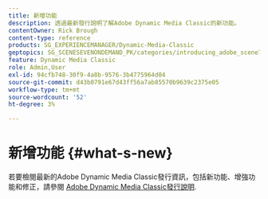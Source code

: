 ```yaml
---
title: 新增功能
description: 透過最新發行說明了解Adobe Dynamic Media Classic的新功能。
contentOwner: Rick Brough
content-type: reference
products: SG_EXPERIENCEMANAGER/Dynamic-Media-Classic
geptopics: SG_SCENESEVENONDEMAND_PK/categories/introducing_adobe_scene7
feature: Dynamic Media Classic
role: Admin,User
exl-id: 94cfb748-30f9-4a8b-9576-3b4775964d04
source-git-commit: d43b0791e67d43ff56a7ab85570b9639c2375e05
workflow-type: tm+mt
source-wordcount: '52'
ht-degree: 3%

---
```


# 新增功能 {#what-s-new}

若要檢閱最新的Adobe Dynamic Media Classic發行資訊，包括新功能、增強功能和修正，請參閱 [Adobe Dynamic Media Classic發行說明](https://experienceleague.adobe.com/docs/dynamic-media-developer-resources/release-notes/s7rn2017.html).
